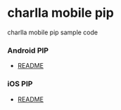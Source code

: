 # charlla mobile pip

charlla mobile pip sample code

### Android PIP
- [README](./android-pip/README.md)

### iOS PIP
- [README](./ios-pip/README.md)
